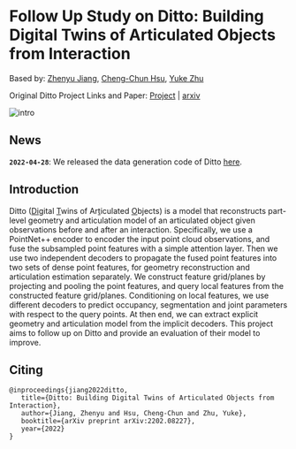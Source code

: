# Follow Up Study on Ditto: Building Digital Twins of Articulated Objects from Interaction

Based by: [Zhenyu Jiang](http://zhenyujiang.me), [Cheng-Chun Hsu](https://chengchunhsu.github.io/), [Yuke Zhu](https://www.cs.utexas.edu/~yukez/)


Original Ditto Project Links and Paper: [Project](https://ut-austin-rpl.github.io/Ditto/) | [arxiv](https://arxiv.org/abs/2202.08227)

![intro](assets/pipeline.png)

## News

**`2022-04-28`**: We released the data generation code of Ditto [here](https://github.com/UT-Austin-RPL/Ditto_data_gen).

## Introduction
<ins></ins>Ditto (<ins>Di</ins>gital <ins>T</ins>wins of Ar<ins>t</ins>iculated <ins>O</ins>bjects) is a model that reconstructs part-level geometry and articulation model of an articulated object given observations before and after an interaction. Specifically, we use a PointNet++ encoder to encoder the input point cloud observations, and fuse the subsampled point features with a simple attention layer. Then we use two independent decoders to propagate the fused point features into two sets of dense point features, for geometry reconstruction and articulation estimation separately. We construct feature grid/planes by projecting and pooling the point features, and query local features from the constructed feature grid/planes. Conditioning on local features, we use different decoders to predict occupancy, segmentation and joint parameters with respect to the query points. At then end, we can extract explicit geometry and articulation model from the implicit decoders. This project aims to follow up on Ditto and provide an evaluation of their model to improve.



## Citing
```
@inproceedings{jiang2022ditto,
   title={Ditto: Building Digital Twins of Articulated Objects from Interaction},
   author={Jiang, Zhenyu and Hsu, Cheng-Chun and Zhu, Yuke},
   booktitle={arXiv preprint arXiv:2202.08227},
   year={2022}
}
```
